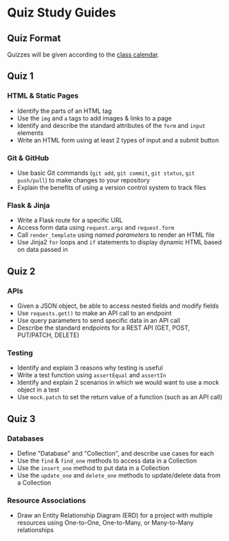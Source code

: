 # Quiz Study Guides

## Quiz Format

Quizzes will be given according to the [class calendar](#/README). 

## Quiz 1

### HTML & Static Pages

- Identify the parts of an HTML tag
- Use the `img` and `a` tags to add images & links to a page
- Identify and describe the standard attributes of the `form` and `input` elements
- Write an HTML form using at least 2 types of input and a submit button

### Git & GitHub

- Use basic Git commands (`git add`, `git commit`, `git status`, `git push/pull`) to make changes to your repository
- Explain the benefits of using a version control system to track files

### Flask & Jinja

- Write a Flask route for a specific URL
- Access form data using `request.args` and `request.form`
- Call `render_template` using *named parameters* to render an HTML file
- Use Jinja2 `for` loops and `if` statements to display dynamic HTML based on data passed in

## Quiz 2

### APIs

- Given a JSON object, be able to access nested fields and modify fields
- Use `requests.get()` to make an API call to an endpoint
- Use query parameters to send specific data in an API call
- Describe the standard endpoints for a REST API (GET, POST, PUT/PATCH, DELETE)

### Testing

- Identify and explain 3 reasons why testing is useful
- Write a test function using `assertEqual` and `assertIn`
- Identify and explain 2 scenarios in which we would want to use a mock object in a test
- Use `mock.patch` to set the return value of a function (such as an API call)

## Quiz 3

### Databases

- Define "Database" and "Collection", and describe use cases for each
- Use the `find` & `find_one` methods to access data in a Collection
- Use the `insert_one` method to put data in a Collection
- Use the `update_one` and `delete_one` methods to update/delete data from a Collection

### Resource Associations

- Draw an Entity Relationship Diagram (ERD) for a project with multiple resources using One-to-One, One-to-Many, or Many-to-Many relationships
